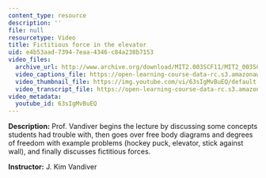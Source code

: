 ```yaml
---
content_type: resource
description: ''
file: null
resourcetype: Video
title: Fictitious force in the elevator
uid: e4b53aad-7394-7eaa-4346-c84a238b7153
video_files:
  archive_url: http://www.archive.org/download/MIT2.003SCF11/MIT2_003SCF11_lec07_300k.mp4
  video_captions_file: https://open-learning-course-data-rc.s3.amazonaws.com/2-003sc-engineering-dynamics-fall-2011/6c7a0f324a6d5b1ba6019f7acf24dcc2_63sIgMvBuEQ.vtt
  video_thumbnail_file: https://img.youtube.com/vi/63sIgMvBuEQ/default.jpg
  video_transcript_file: https://open-learning-course-data-rc.s3.amazonaws.com/2-003sc-engineering-dynamics-fall-2011/9ce077def415d08dd940a49e4703be56_63sIgMvBuEQ.pdf
video_metadata:
  youtube_id: 63sIgMvBuEQ
---
```


**Description:** Prof. Vandiver begins the lecture by discussing some concepts students had trouble with, then goes over free body diagrams and degrees of freedom with example problems (hockey puck, elevator, stick against wall), and finally discusses fictitious forces.

**Instructor:** J. Kim Vandiver